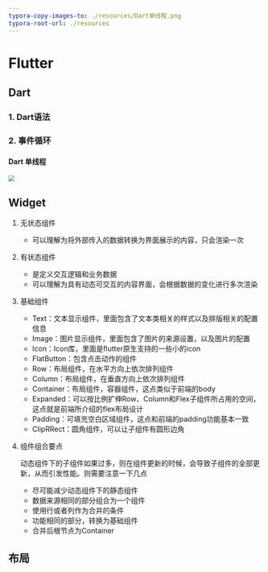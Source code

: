 ```yaml
---
typora-copy-images-to: ./resources/Dart单线程.png
typora-root-url: ./resources
---
```


# Flutter

## Dart

### 1. Dart语法

### 2. 事件循环

#### Dart 单线程

<img src="/Dart单线程.png" style="zoom:75%;" />

## Widget

1. 无状态组件
   * 可以理解为将外部传入的数据转换为界面展示的内容，只会渲染一次
   
2. 有状态组件
   * 是定义交互逻辑和业务数据
   * 可以理解为具有动态可交互的内容界面，会根据数据的变化进行多次渲染
   
3. 基础组件
   * Text：文本显示组件，里面包含了文本类相关的样式以及排版相关的配置信息
   * Image：图片显示组件，里面包含了图片的来源设置，以及图片的配置
   * Icon：Icon库，里面是flutter原生支持的一些小的icon
   * FlatButton：包含点击动作的组件
   * Row：布局组件，在水平方向上依次排列组件
   * Column：布局组件，在垂直方向上依次排列组件
   * Container：布局组件，容器组件，这点类似于前端的body
   * Expanded：可以按比例扩伸Row、Column和Flex子组件所占用的空间，这点就是前端所介绍的flex布局设计
   * Padding：可填充空白区域组件，这点和前端的padding功能基本一致
   * ClipRRect：圆角组件，可以让子组件有圆形边角
   
3. 组件组合要点
   
   动态组件下的子组件如果过多，则在组件更新的时候，会导致子组件的全部更新，从而引发性能。则需要注意一下几点
   
   * 尽可能减少动态组件下的静态组件
   * 数据来源相同的部分组合为一个组件
   * 使用行或者列作为合并的条件
   * 功能相同的部分，转换为基础组件
   * 合并后根节点为Container



## 布局




